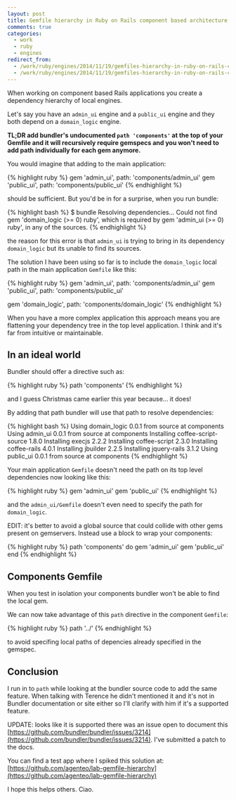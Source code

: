 ```yaml
---
layout: post
title: Gemfile hierarchy in Ruby on Rails component based architecture
comments: true
categories:
  - work
  - ruby
  - engines
redirect_from:
  - /work/ruby/engines/2014/11/19/gemfiles-hierarchy-in-ruby-on-rails-component-based-architecture/
  - /work/ruby/engines/2014/11/19/gemfiles-hierarchy-in-ruby-on-rails-component-based-architecture.html/
---
```


When working on component based Rails applications you create a dependency hierarchy of local engines.

Let's say you have an `admin_ui` engine and a `public_ui` engine and they both depend on a `domain_logic` engine.

**TL;DR add bundler's undocumented `path 'components'` at the top of your Gemfile and it will recursively require gemspecs and you won't need to add path individually for each gem anymore.**

You would imagine that adding to the main application:

{% highlight ruby %}
gem 'admin_ui', path: 'components/admin_ui'
gem 'public_ui', path: 'components/public_ui'
{% endhighlight %}

should be sufficient. But you'd be in for a surprise, when you run bundle:

{% highlight bash %}
$ bundle
Resolving dependencies...
Could not find gem 'domain_logic (>= 0) ruby', which is required by gem 'admin_ui (>= 0) ruby', in any of the sources.
{% endhighlight %}

the reason for this error is that `admin_ui` is trying to bring in its dependency `domain_logic` but its unable to find its sources.

The solution I have been using so far is to include the `domain_logic` local path in the main application `Gemfile` like this:

{% highlight ruby %}
gem 'admin_ui', path: 'components/admin_ui'
gem 'public_ui', path: 'components/public_ui'

gem 'domain_logic', path: 'components/domain_logic'
{% endhighlight %}

When you have a more complex application this approach means you are flattening your dependency tree in the top level application. I think and it's far from intuitive or maintainable.

## In an ideal world

Bundler should offer a directive such as:

{% highlight ruby %}
path 'components'
{% endhighlight %}

and I guess Christmas came earlier this year because... it does!

By adding that path bundler will use that path to resolve dependencies:

{% highlight bash %}
Using domain_logic 0.0.1 from source at components
Using admin_ui 0.0.1 from source at components
Installing coffee-script-source 1.8.0
Installing execjs 2.2.2
Installing coffee-script 2.3.0
Installing coffee-rails 4.0.1
Installing jbuilder 2.2.5
Installing jquery-rails 3.1.2
Using public_ui 0.0.1 from source at components
{% endhighlight %}

Your main application `Gemfile` doesn't need the path on its top level dependencies now looking like this:

{% highlight ruby %}
gem 'admin_ui'
gem 'public_ui'
{% endhighlight %}

and the `admin_ui/Gemfile` doesn't even need to specify the path for `domain_logic`.

EDIT: it's better to avoid a global source that could collide with other gems present on gemservers. Instead use a block to wrap your components:

{% highlight ruby %}
path 'components' do
  gem 'admin_ui'
  gem 'public_ui'
end
{% endhighlight %}

## Components Gemfile

When you test in isolation your components bundler won't be able to find the local gem.

We can now take advantage of this `path` directive in the component `Gemfile`:

{% highlight ruby %}
path '../'
{% endhighlight %}

to avoid specifing local paths of depencies already specified in the gemspec.

## Conclusion

I run in to `path` while looking at the bundler source code to add the same feature. When talking with Terence he didn't mentioned it and it's not in Bundler documentation or site either so I'll clarify with him if it's a supported feature.

UPDATE: looks like it is supported there was an issue open to document this [https://github.com/bundler/bundler/issues/3214](https://github.com/bundler/bundler/issues/3214). I've submitted a patch to the docs.

You can find a test app where I spiked this solution at: [https://github.com/agenteo/lab-gemfile-hierarchy](https://github.com/agenteo/lab-gemfile-hierarchy)

I hope this helps others. Ciao.
